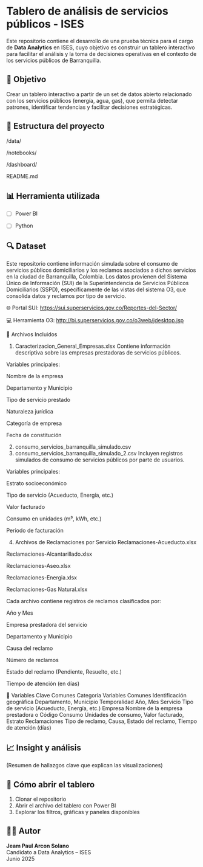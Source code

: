 # Tablero de análisis de servicios públicos - ISES

Este repositorio contiene el desarrollo de una prueba técnica para el cargo de **Data Analytics** en ISES, cuyo objetivo es construir un tablero interactivo para facilitar el análisis y la toma de decisiones operativas en el contexto de los servicios públicos de Barranquilla.

## 📌 Objetivo

Crear un tablero interactivo a partir de un set de datos abierto relacionado con los servicios públicos (energía, agua, gas), que permita detectar patrones, identificar tendencias y facilitar decisiones estratégicas.

## 📂 Estructura del proyecto

/data/ 

/notebooks/ 

/dashboard/ 

README.md 


## 📊 Herramienta utilizada

- [ ] Power BI
- [ ] Python


## 🔍 Dataset

Este repositorio contiene información simulada sobre el consumo de servicios públicos domiciliarios y los reclamos asociados a dichos servicios en la ciudad de Barranquilla, Colombia. Los datos provienen del Sistema Único de Información (SUI) de la Superintendencia de Servicios Públicos Domiciliarios (SSPD), específicamente de las vistas del sistema O3, que consolida datos y reclamos por tipo de servicio.

🌐 Portal SUI: https://sui.superservicios.gov.co/Reportes-del-Sector/

💻 Herramienta O3: http://bi.superservicios.gov.co/o3web/jdesktop.jsp

📁 Archivos Incluidos
1. Caracterizacion_General_Empresas.xlsx
Contiene información descriptiva sobre las empresas prestadoras de servicios públicos.

Variables principales:

Nombre de la empresa

Departamento y Municipio

Tipo de servicio prestado

Naturaleza jurídica

Categoría de empresa

Fecha de constitución

2. consumo_servicios_barranquilla_simulado.csv
3. consumo_servicios_barranquilla_simulado_2.csv
Incluyen registros simulados de consumo de servicios públicos por parte de usuarios.

Variables principales:

Estrato socioeconómico

Tipo de servicio (Acueducto, Energía, etc.)

Valor facturado

Consumo en unidades (m³, kWh, etc.)

Periodo de facturación

4. Archivos de Reclamaciones por Servicio
Reclamaciones-Acueducto.xlsx

Reclamaciones-Alcantarillado.xlsx

Reclamaciones-Aseo.xlsx

Reclamaciones-Energia.xlsx

Reclamaciones-Gas Natural.xlsx

Cada archivo contiene registros de reclamos clasificados por:

Año y Mes

Empresa prestadora del servicio

Departamento y Municipio

Causa del reclamo

Número de reclamos

Estado del reclamo (Pendiente, Resuelto, etc.)

Tiempo de atención (en días)

🧩 Variables Clave Comunes
Categoría	Variables Comunes
Identificación geográfica	Departamento, Municipio
Temporalidad	Año, Mes
Servicio	Tipo de servicio (Acueducto, Energía, etc.)
Empresa	Nombre de la empresa prestadora o Código
Consumo	Unidades de consumo, Valor facturado, Estrato
Reclamaciones	Tipo de reclamo, Causa, Estado del reclamo, Tiempo de atención (días)




## 📈 Insight y análisis

(Resumen de hallazgos clave que explican las visualizaciones)

## 🚀 Cómo abrir el tablero

1. Clonar el repositorio
2. Abrir el archivo del tablero con Power BI
3. Explorar los filtros, gráficas y paneles disponibles

## 🧑‍💼 Autor

**Jeam Paul Arcon Solano**  
Candidato a Data Analytics – ISES  
Junio 2025
